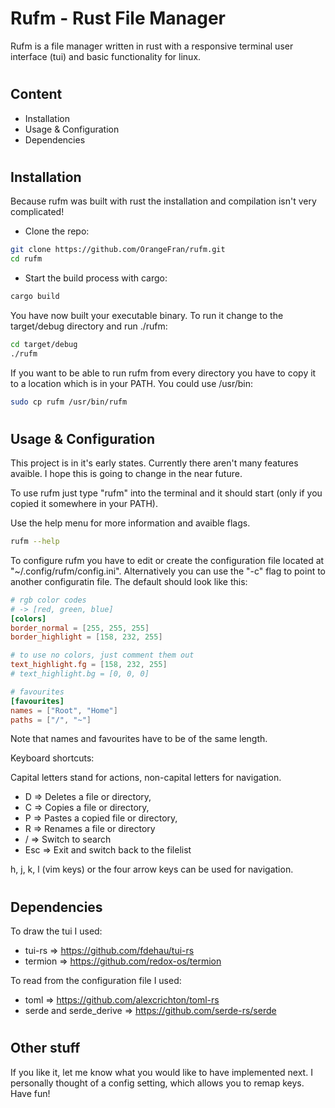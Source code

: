 # Rufm - **Ru**st **Fi**le **Ma**nager

Rufm is a file manager written in rust with a responsive terminal user interface (tui) and basic functionality for linux.

# 
## Content

* Installation
* Usage & Configuration
* Dependencies

# 
## Installation

Because rufm was built with rust the installation and compilation isn't very complicated!

* Clone the repo:
``` bash
git clone https://github.com/OrangeFran/rufm.git
cd rufm
```

* Start the build process with cargo:
``` bash
cargo build
```

You have now built your executable binary. To run it change to the target/debug directory and run ./rufm:

``` bash
cd target/debug 
./rufm 
```

If you want to be able to run rufm from every directory you have to copy it to a location which is in your PATH. You could use /usr/bin:

``` bash
sudo cp rufm /usr/bin/rufm
```

# 
## Usage & Configuration

This project is in it's early states. Currently there aren't many features avaible.
I hope this is going to change in the near future.

To use rufm just type "rufm" into the terminal and it should start (only if you copied it somewhere in your PATH).

Use the help menu for more information and avaible flags.
``` bash
rufm --help
```

To configure rufm you have to edit or create the configuration file located at "~/.config/rufm/config.ini". Alternatively you can use the "-c" flag to point to another configuratin file.
The default should look like this:

``` toml
# rgb color codes
# -> [red, green, blue]
[colors]
border_normal = [255, 255, 255]
border_highlight = [158, 232, 255]

# to use no colors, just comment them out 
text_highlight.fg = [158, 232, 255]
# text_highlight.bg = [0, 0, 0]

# favourites
[favourites]
names = ["Root", "Home"]
paths = ["/", "~"]
```

Note that names and favourites have to be of the same length.

Keyboard shortcuts:

Capital letters stand for actions, non-capital letters for navigation.

- D => Deletes a file or directory,
- C => Copies a file or directory,
- P => Pastes a copied file or directory,
- R => Renames a file or directory
- / => Switch to search
- Esc => Exit and switch back to the filelist

h, j, k, l (vim keys) or the four arrow keys can be used for navigation.

# 
## Dependencies

To draw the tui I used:
- tui-rs => https://github.com/fdehau/tui-rs
- termion => https://github.com/redox-os/termion

To read from the configuration file I used:
- toml => https://github.com/alexcrichton/toml-rs
- serde and serde_derive => https://github.com/serde-rs/serde

#
## Other stuff

If you like it, let me know what you would like to have implemented next.
I personally thought of a config setting, which allows you to remap keys.
Have fun!
